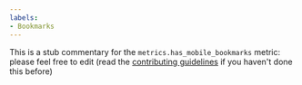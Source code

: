 ```yaml
---
labels:
- Bookmarks
---
```

This is a stub commentary for the `metrics.has_mobile_bookmarks` metric: please feel free to edit (read the
[contributing guidelines](https://github.com/mozilla/glean-annotations/blob/main/CONTRIBUTING.md)
if you haven't done this before)

